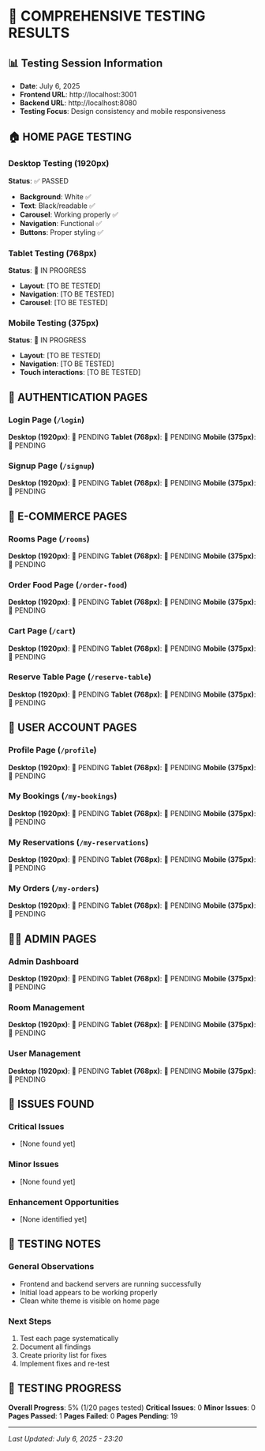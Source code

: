# 🧪 COMPREHENSIVE TESTING RESULTS

## 📊 Testing Session Information
- **Date**: July 6, 2025
- **Frontend URL**: http://localhost:3001
- **Backend URL**: http://localhost:8080
- **Testing Focus**: Design consistency and mobile responsiveness

## 🏠 HOME PAGE TESTING

### Desktop Testing (1920px)
**Status**: ✅ PASSED
- **Background**: White ✅
- **Text**: Black/readable ✅
- **Carousel**: Working properly ✅
- **Navigation**: Functional ✅
- **Buttons**: Proper styling ✅

### Tablet Testing (768px)
**Status**: 🔄 IN PROGRESS
- **Layout**: [TO BE TESTED]
- **Navigation**: [TO BE TESTED]
- **Carousel**: [TO BE TESTED]

### Mobile Testing (375px)
**Status**: 🔄 IN PROGRESS
- **Layout**: [TO BE TESTED]
- **Navigation**: [TO BE TESTED]
- **Touch interactions**: [TO BE TESTED]

## 🔐 AUTHENTICATION PAGES

### Login Page (`/login`)
**Desktop (1920px)**: 🔄 PENDING
**Tablet (768px)**: 🔄 PENDING
**Mobile (375px)**: 🔄 PENDING

### Signup Page (`/signup`)
**Desktop (1920px)**: 🔄 PENDING
**Tablet (768px)**: 🔄 PENDING
**Mobile (375px)**: 🔄 PENDING

## 🛒 E-COMMERCE PAGES

### Rooms Page (`/rooms`)
**Desktop (1920px)**: 🔄 PENDING
**Tablet (768px)**: 🔄 PENDING
**Mobile (375px)**: 🔄 PENDING

### Order Food Page (`/order-food`)
**Desktop (1920px)**: 🔄 PENDING
**Tablet (768px)**: 🔄 PENDING
**Mobile (375px)**: 🔄 PENDING

### Cart Page (`/cart`)
**Desktop (1920px)**: 🔄 PENDING
**Tablet (768px)**: 🔄 PENDING
**Mobile (375px)**: 🔄 PENDING

### Reserve Table Page (`/reserve-table`)
**Desktop (1920px)**: 🔄 PENDING
**Tablet (768px)**: 🔄 PENDING
**Mobile (375px)**: 🔄 PENDING

## 👤 USER ACCOUNT PAGES

### Profile Page (`/profile`)
**Desktop (1920px)**: 🔄 PENDING
**Tablet (768px)**: 🔄 PENDING
**Mobile (375px)**: 🔄 PENDING

### My Bookings (`/my-bookings`)
**Desktop (1920px)**: 🔄 PENDING
**Tablet (768px)**: 🔄 PENDING
**Mobile (375px)**: 🔄 PENDING

### My Reservations (`/my-reservations`)
**Desktop (1920px)**: 🔄 PENDING
**Tablet (768px)**: 🔄 PENDING
**Mobile (375px)**: 🔄 PENDING

### My Orders (`/my-orders`)
**Desktop (1920px)**: 🔄 PENDING
**Tablet (768px)**: 🔄 PENDING
**Mobile (375px)**: 🔄 PENDING

## 👨‍💼 ADMIN PAGES

### Admin Dashboard
**Desktop (1920px)**: 🔄 PENDING
**Tablet (768px)**: 🔄 PENDING
**Mobile (375px)**: 🔄 PENDING

### Room Management
**Desktop (1920px)**: 🔄 PENDING
**Tablet (768px)**: 🔄 PENDING
**Mobile (375px)**: 🔄 PENDING

### User Management
**Desktop (1920px)**: 🔄 PENDING
**Tablet (768px)**: 🔄 PENDING
**Mobile (375px)**: 🔄 PENDING

## 🐛 ISSUES FOUND

### Critical Issues
- [None found yet]

### Minor Issues
- [None found yet]

### Enhancement Opportunities
- [None identified yet]

## 📝 TESTING NOTES

### General Observations
- Frontend and backend servers are running successfully
- Initial load appears to be working properly
- Clean white theme is visible on home page

### Next Steps
1. Test each page systematically
2. Document all findings
3. Create priority list for fixes
4. Implement fixes and re-test

## 🎯 TESTING PROGRESS

**Overall Progress**: 5% (1/20 pages tested)
**Critical Issues**: 0
**Minor Issues**: 0
**Pages Passed**: 1
**Pages Failed**: 0
**Pages Pending**: 19

---
*Last Updated: July 6, 2025 - 23:20*
